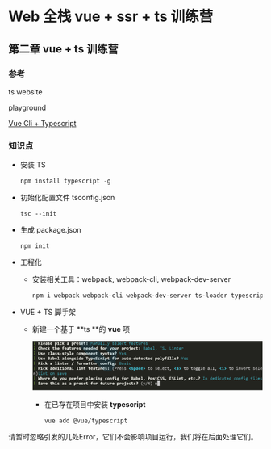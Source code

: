 # Web 全栈 vue + ssr + ts 训练营

## **第二章** **vue + ts 训练营**

### 参考

ts website

playground

[Vue Cli + Typescript](https://cn.vuejs.org/v2/guide/typescript.html)



### 知识点

- 安装 TS

  ```javascript
  npm install typescript -g
  ```

- 初始化配置文件 tsconfig.json

  ```
  tsc --init
  ```

- 生成 package.json

  ```
  npm init
  ```

- 工程化

  - 安装相关工具：webpack, webpack-cli, webpack-dev-server

    ```bash
    npm i webpack webpack-cli webpack-dev-server ts-loader typescript html-webpack-plugin
    ```

- VUE + TS 脚手架

  - 新建一个基于 **ts **的 **vue** 项

    ![image-20220412181409154](./images/image-20220412181409154.png)

    - 在已存在项目中安装 **typescript**

      ```
      vue add @vue/typescript
      ```


​					请暂时忽略引发的几处Error，它们不会影响项目运行，我们将在后面处理它们。 
